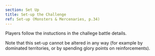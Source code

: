 ```yaml
---
section: Set Up
title: Set-up the Challenge
ref: Set-up (Monsters & Mercenaries, p.34)
---
```


Players follow the instuctions in the challege battle details.

Note that this set-up cannot be altered in any way (for example by dominated territories, or by spending glory points on reinforcements).